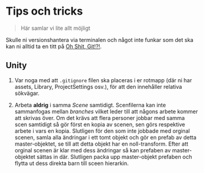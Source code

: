 # Tips och tricks

> Här samlar vi lite allt möjligt

Skulle ni versionshantera via terminalen och något inte funkar som det ska kan
ni alltid ta en titt på [Oh Shit, Git!?!](https://ohshitgit.com/).

## Unity

1. Var noga med att `.gitignore` filen ska placeras i er rotmapp (där ni har
   assets, Library, ProjectSettings osv.), för att den innehåller relativa
   sökvägar.

2. Arbeta **aldrig** i samma *Scene* samtidigt. Scenfilerna kan inte sammanfogas
   mellan *branches* vilket leder till att någons arbete kommer att skrivas
   över. Om det krävs att flera personer jobbar med samma scen samtidigt så gör
   först en kopia av scenen, sen görs respektive arbete i vars en kopia.
   Slutligen för den som inte jobbade med orginal scenen, samla alla ändringar i
   ett tomt objekt och gör en prefab av detta master-objektet, se till att detta
   objekt har en noll-transform. Efter att orginal scenen är klar med dess
   ändringar så kan prefaben av master-objektet sättas in där. Slutligen packa
   upp master-objekt prefaben och flytta ut dess direkta barn till sceen
   hierarkin.
